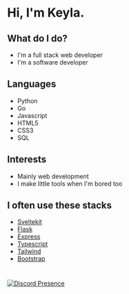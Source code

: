 # Hi, I'm Keyla.
## What do I do?
- I'm a full stack web developer
- I'm a software developer

## Languages
- Python
- Go
- Javascript
- HTML5
- CSS3
- SQL

## Interests
- Mainly web development
- I make little tools when I'm bored too

## I often use these stacks
- [Sveltekit](https://svelte.dev)
- [Flask](https://flask.palletsprojects.com/en/2.3.x/)
- [Express](https://expressjs.com/)
- [Typescript](https://www.typescriptlang.org/)
- [Tailwind](https://tailwindcss.com/)
- [Bootstrap](https://getbootstrap.com/)

#

[![Discord Presence](https://lanyard.cnrad.dev/api/1114913738366144553)](https://discord.com/users/1114913738366144553)
